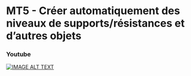 # MT5 - Créer automatiquement des niveaux de supports/résistances et d’autres objets

### Youtube

[![IMAGE ALT TEXT](http://img.youtube.com/vi/dSFhX-660C0/0.jpg)](http://www.youtube.com/watch?v=dSFhX-660C0 "MT5 - Créer automatiquement des niveaux de supports/résistances et d’autres objets")